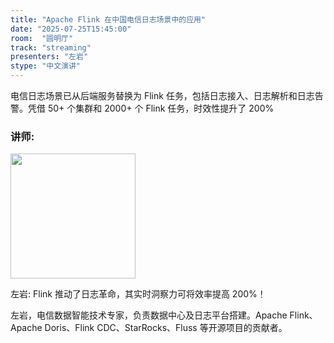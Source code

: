 ```yaml
---
title: "Apache Flink 在中国电信日志场景中的应用"
date: "2025-07-25T15:45:00"
room:  "圆明厅"
track: "streaming"
presenters: "左岩"
stype: "中文演讲"
---
```


电信日志场景已从后端服务替换为 Flink 任务，包括日志接入、日志解析和日志告警。凭借 50+ 个集群和 2000+ 个 Flink 任务，时效性提升了 200%

### 讲师:

<img src="https://sessionize.com/image/3e2f-400o400o1-nyYsi4kXsTiAwBjfBy4BNP.png" width="200" /><br/>

左岩: Flink 推动了日志革命，其实时洞察力可将效率提高 200%！

左岩，电信数据智能技术专家，负责数据中心及日志平台搭建。Apache Flink、Apache Doris、Flink CDC、StarRocks、Fluss 等开源项目的贡献者。